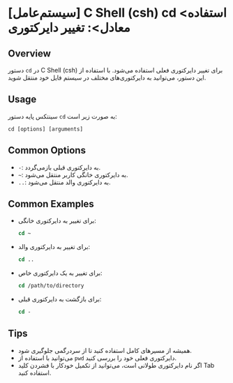 # [سیستم‌عامل] C Shell (csh) cd <استفاده معادل>: تغییر دایرکتوری

## Overview
دستور `cd` در C Shell (csh) برای تغییر دایرکتوری فعلی استفاده می‌شود. با استفاده از این دستور، می‌توانید به دایرکتوری‌های مختلف در سیستم فایل خود منتقل شوید.

## Usage
سینتکس پایه دستور `cd` به صورت زیر است:

```
cd [options] [arguments]
```

## Common Options
- `-`: به دایرکتوری قبلی بازمی‌گردد.
- `~`: به دایرکتوری خانگی کاربر منتقل می‌شود.
- `..`: به دایرکتوری والد منتقل می‌شود.

## Common Examples
- برای تغییر به دایرکتوری خانگی:
  ```csh
  cd ~
  ```

- برای تغییر به دایرکتوری والد:
  ```csh
  cd ..
  ```

- برای تغییر به یک دایرکتوری خاص:
  ```csh
  cd /path/to/directory
  ```

- برای بازگشت به دایرکتوری قبلی:
  ```csh
  cd -
  ```

## Tips
- همیشه از مسیرهای کامل استفاده کنید تا از سردرگمی جلوگیری شود.
- می‌توانید با استفاده از `pwd` دایرکتوری فعلی خود را بررسی کنید.
- اگر نام دایرکتوری طولانی است، می‌توانید از تکمیل خودکار با فشردن کلید Tab استفاده کنید.